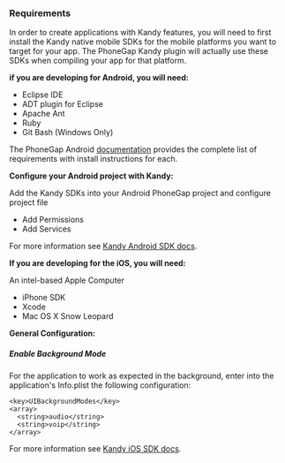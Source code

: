 ### Requirements

In order to create applications with Kandy features, you will need to first install the Kandy native mobile SDKs for the mobile platforms you want to target for your app. The PhoneGap Kandy plugin will actually use these SDKs when compiling your app for that platform.

**if you are developing for Android, you will need:**

- Eclipse IDE
- ADT plugin for Eclipse
- Apache Ant
- Ruby
- Git Bash (Windows Only)

The PhoneGap Android [documentation] provides the complete list of requirements with install instructions for each.

**Configure your Android project with Kandy:**

Add the Kandy SDKs into your Android PhoneGap project and configure project file

- Add Permissions
- Add Services

For more information see [Kandy Android SDK docs].

**If you are developing for the iOS, you will need:**

An intel-based Apple Computer

- iPhone SDK
- Xcode
- Mac OS X Snow Leopard

**General Configuration:**

##### Enable Background Mode

For the application to work as expected in the background, enter into the application's Info.plist the following configuration:

```markup
<key>UIBackgroundModes</key>
<array>
  <string>audio</string>
  <string>voip</string>
</array>
```
For more information see [Kandy iOS SDK docs].


[documentation]: <http://phonegap.pbworks.com/Getting-started-with-Android-PhoneGap-in-Eclipse>
[Kandy iOS SDK docs]: <https://developer.kandy.io/docs/ios-sdk/>
[Kandy Android SDK docs]: <https://developer.kandy.io/docs/android-sdk/>
